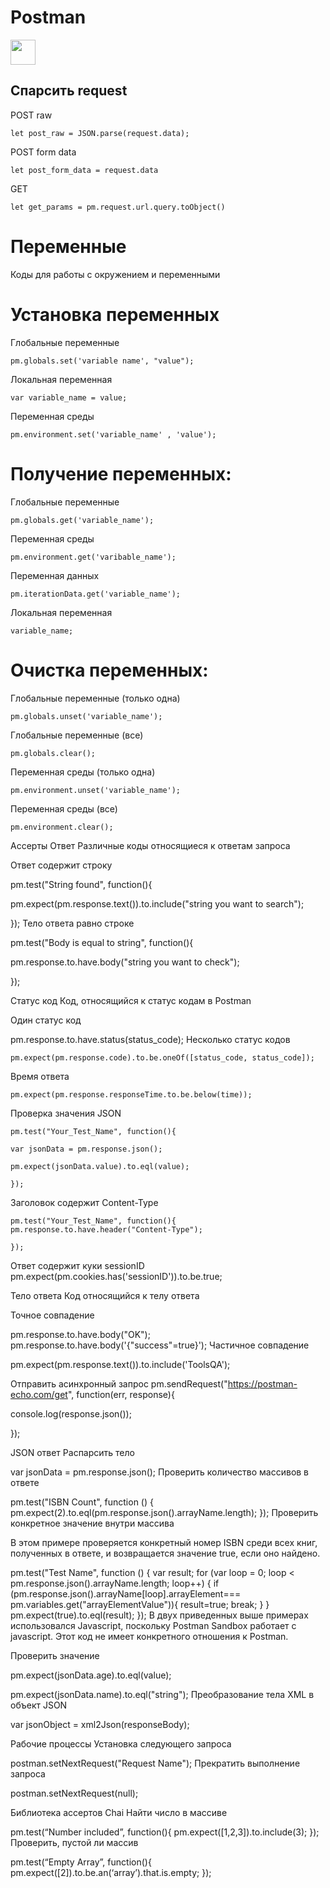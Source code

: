 # Postman 
<div>
  <img src="https://user-images.githubusercontent.com/99370940/160435038-7f0a69f0-f4aa-49f9-a8eb-86198977e167.png" width="40px"/>
</div>  

## Спарсить request

POST raw
```
let post_raw = JSON.parse(request.data);
```
POST form data
```
let post_form_data = request.data
```
GET
```
let get_params = pm.request.url.query.toObject()
```

# Переменные
Коды для работы с окружением и переменными

# Установка переменных
Глобальные переменные
```
pm.globals.set('variable name', "value");
```
Локальная переменная 
```
var variable_name = value;
```
Переменная среды
```
pm.environment.set('variable_name' , 'value');
```

# Получение переменных:
Глобальные переменные
```
pm.globals.get('variable_name');
```
Переменная среды
```
pm.environment.get('varibable_name');
```
Переменная данных
```
pm.iterationData.get('variable_name');
```
Локальная переменная
```
variable_name;
```

# Очистка переменных:
Глобальные переменные (только одна)
```
pm.globals.unset('variable_name');
```
Глобальные переменные (все)
```
pm.globals.clear();
```
Переменная среды (только одна)
```
pm.environment.unset('variable_name');
```
Переменная среды (все)
```
pm.environment.clear();
```

Ассерты
Ответ
Различные коды относящиеся к ответам запроса

Ответ содержит строку

pm.test("String found", function(){

pm.expect(pm.response.text()).to.include("string you want to search");

});
Тело ответа равно строке

pm.test("Body is equal to string", function(){

pm.response.to.have.body("string you want to check");
 
});


Статус код
Код, относящийся к статус кодам в Postman

Один статус код

pm.response.to.have.status(status_code);
Несколько статус кодов
```
pm.expect(pm.response.code).to.be.oneOf([status_code, status_code]);
```

Время ответа
```
pm.expect(pm.response.responseTime.to.be.below(time));
```

Проверка значения JSON
```
pm.test("Your_Test_Name", function(){

var jsonData = pm.response.json();

pm.expect(jsonData.value).to.eql(value);

});
```

Заголовок содержит Content-Type
```
pm.test("Your_Test_Name", function(){
pm.response.to.have.header("Content-Type");

});
```

Ответ содержит куки sessionID
pm.expect(pm.cookies.has('sessionID')).to.be.true;


Тело ответа
Код относящийся к телу ответа

Точное совпадение

pm.response.to.have.body("OK");
pm.response.to.have.body('{"success"=true}');
Частичное совпадение

pm.expect(pm.response.text()).to.include('ToolsQA');


Отправить асинхронный запрос
pm.sendRequest("https://postman-echo.com/get", function(err, response){

console.log(response.json());

});


JSON ответ 
Распарсить тело

var jsonData = pm.response.json();
Проверить количество массивов в ответе

pm.test("ISBN Count", function () {
pm.expect(2).to.eql(pm.response.json().arrayName.length);
});
Проверить конкретное значение внутри массива

В этом примере проверяется конкретный номер ISBN среди всех книг, полученных в ответе, и возвращается значение true, если оно найдено.

pm.test("Test Name", function () {
var result;
for (var loop = 0; loop < pm.response.json().arrayName.length; loop++)
{
if (pm.response.json().arrayName[loop].arrayElement=== pm.variables.get("arrayElementValue")){
result=true;
break;
}
}
pm.expect(true).to.eql(result);
});
В двух приведенных выше примерах использовался Javascript, поскольку Postman Sandbox работает с javascript. Этот код не имеет конкретного отношения к Postman. 

Проверить значение

pm.expect(jsonData.age).to.eql(value);

pm.expect(jsonData.name).to.eql("string");
Преобразование тела XML в объект JSON

var jsonObject = xml2Json(responseBody);


Рабочие процессы
Установка следующего запроса 

postman.setNextRequest("Request Name");
Прекратить выполнение запроса

postman.setNextRequest(null);


Библиотека ассертов Chai
Найти число в массиве

pm.test(“Number included”, function(){
pm.expect([1,2,3]).to.include(3);
});
Проверить, пустой ли массив

pm.test(“Empty Array”, function(){
pm.expect([2]).to.be.an(‘array’).that.is.empty;
});

